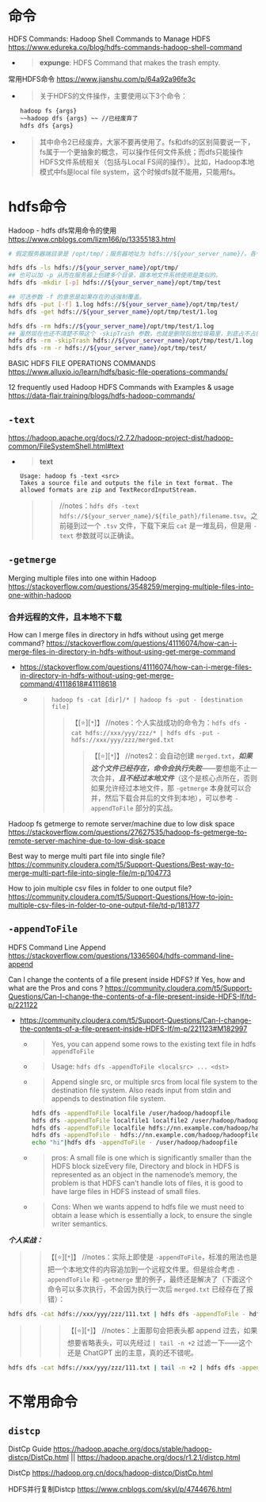 
# 命令

HDFS Commands: Hadoop Shell Commands to Manage HDFS https://www.edureka.co/blog/hdfs-commands-hadoop-shell-command
- > **expunge**: HDFS Command that makes the trash empty.

常用HDFS命令 https://www.jianshu.com/p/64a92a96fe3c
- > 关于HDFS的文件操作，主要使用以下3个命令：
  ```sh
  hadoop fs {args}
  ~~hadoop dfs {args} ~~ //已经废弃了
  hdfs dfs {args}
  ```
- > 其中命令2已经废弃，大家不要再使用了。fs和dfs的区别简要说一下，fs属于一个更抽象的概念，可以操作任何文件系统；而dfs只能操作HDFS文件系统相关（包括与Local FS间的操作）。比如，Hadoop本地模式中fs是local file system，这个时候dfs就不能用，只能用fs。

# hdfs命令

Hadoop - hdfs dfs常用命令的使用 https://www.cnblogs.com/lizm166/p/13355183.html
```sh
# 假定服务器端目录是 /opt/tmp/；服务器地址为 hdfs://${your_server_name}/。各个命令和本地文件系统操作差不多，还是很直观的。

hdfs dfs -ls hdfs://${your_server_name}/opt/tmp/
## 也可以加 -p 从而在服务器上创建多个目录，跟本地文件系统使用是类似的。
hdfs dfs -mkdir [-p] hdfs://${your_server_name}/opt/tmp/test

## 可选参数 -f 的意思是如果存在的话强制覆盖。
hdfs dfs -put [-f] 1.log hdfs://${your_server_name}/opt/tmp/test/
hdfs dfs -get hdfs://${your_server_name}/opt/tmp/test/1.log

hdfs dfs -rm hdfs://${your_server_name}/opt/tmp/test/1.log
## 虽然现在也还不清楚不带这个 -skipTrash 参数，也就是删除后放垃圾箱里，到底占不占服务器存储- -
hdfs dfs -rm -skipTrash hdfs://${your_server_name}/opt/tmp/test/1.log
hdfs dfs -rm -r hdfs://${your_server_name}/opt/tmp/test/
```

BASIC HDFS FILE OPERATIONS COMMANDS https://www.alluxio.io/learn/hdfs/basic-file-operations-commands/

12 frequently used Hadoop HDFS Commands with Examples & usage https://data-flair.training/blogs/hdfs-hadoop-commands/

## `-text`

https://hadoop.apache.org/docs/r2.7.2/hadoop-project-dist/hadoop-common/FileSystemShell.html#text
- > **text**
  ```console
  Usage: hadoop fs -text <src>
  Takes a source file and outputs the file in text format. The allowed formats are zip and TextRecordInputStream.
  ```
  >> //notes：`hdfs dfs -text hdfs://${your_server_name}/${file_path}/filename.tsv`。之前碰到过一个 `.tsv` 文件，下载下来后 `cat` 是一堆乱码，但是用 `-text` 参数就可以正确读。

## `-getmerge`

Merging multiple files into one within Hadoop https://stackoverflow.com/questions/3548259/merging-multiple-files-into-one-within-hadoop

### 合并远程的文件，且本地不下载

How can I merge files in directory in hdfs without using get merge command? https://stackoverflow.com/questions/41116074/how-can-i-merge-files-in-directory-in-hdfs-without-using-get-merge-command
- https://stackoverflow.com/questions/41116074/how-can-i-merge-files-in-directory-in-hdfs-without-using-get-merge-command/41118618#41118618
  * > `hadoop fs -cat [dir]/* | hadoop fs -put - [destination file]`
    >> 【[:star:][`*`]】 //notes：个人实战成功的命令为：`hdfs dfs -cat hdfs://xxx/yyy/zzz/* | hdfs dfs -put - hdfs://xxx/yyy/zzz/merged.txt`
    >>> 【[:star:][`*`]】 //notes2：会自动创建 `merged.txt`，***如果这个文件已经存在，命令会执行失败***——要想能不止一次合并，***且不经过本地文件***（这个是核心点所在，否则如果允许经过本地文件，那 `-getmerge` 本身就可以合并，然后下载合并后的文件到本地），可以参考 `-appendToFile` 部分的实战。

Hadoop fs getmerge to remote server/machine due to low disk space https://stackoverflow.com/questions/27627535/hadoop-fs-getmerge-to-remote-server-machine-due-to-low-disk-space

Best way to merge multi part file into single file? https://community.cloudera.com/t5/Support-Questions/Best-way-to-merge-multi-part-file-into-single-file/m-p/104773

How to join multiple csv files in folder to one output file? https://community.cloudera.com/t5/Support-Questions/How-to-join-multiple-csv-files-in-folder-to-one-output-file/td-p/181377

## `-appendToFile`

HDFS Command Line Append https://stackoverflow.com/questions/13365604/hdfs-command-line-append

Can I change the contents of a file present inside HDFS? If Yes, how and what are the Pros and cons ? https://community.cloudera.com/t5/Support-Questions/Can-I-change-the-contents-of-a-file-present-inside-HDFS-If/td-p/221122
- https://community.cloudera.com/t5/Support-Questions/Can-I-change-the-contents-of-a-file-present-inside-HDFS-If/m-p/221123#M182997
  * > Yes, you can append some rows to the existing text file in hdfs `appendToFile`
  * > Usage: `hdfs dfs -appendToFile <localsrc> ... <dst>`
  * > Append single src, or multiple srcs from local file system to the destination file system. Also reads input from stdin and appends to destination file system.
    ```sh
    hdfs dfs -appendToFile localfile /user/hadoop/hadoopfile
    hdfs dfs -appendToFile localfile1 localfile2 /user/hadoop/hadoopfile
    hdfs dfs -appendToFile localfile hdfs://nn.example.com/hadoop/hadoopfile
    hdfs dfs -appendToFile - hdfs://nn.example.com/hadoop/hadoopfile Reads the input from stdin.
    echo "hi"|hdfs dfs -appendToFile - /user/hadoop/hadoopfile
    ```
  * > pros: A small file is one which is significantly smaller than the HDFS block sizeEvery file, Directory and block in HDFS is represented as an object in the namenode’s memory, the problem is that HDFS can’t handle lots of files, it is good to have large files in HDFS instead of small files.
  * > Cons: When we wants append to hdfs file we must need to obtain a lease which is essentially a lock, to ensure the single writer semantics.

***个人实战：***
>> 【[:star:][`*`]】 //notes：实际上即使是 `-appendToFile`，标准的用法也是把一个本地文件的内容追加到一个远程文件里。但是综合考虑 `-appendToFile` 和 `-getmerge` 里的例子，最终还是解决了（下面这个命令可以多次执行，不会因为执行一次后 `merged.txt` 已经存在了报错）：
```sh
hdfs dfs -cat hdfs://xxx/yyy/zzz/111.txt | hdfs dfs -appendToFile - hdfs://xxx/yyy/zzz/merged.txt
```
>>> 【[:star:][`*`]】 //notes：上面那句会把表头都 append 过去，如果想要省略表头，可以先经过 `| tail -n +2` 过滤一下——这个还是 ChatGPT 出的主意，真的还不错呢。
```sh
hdfs dfs -cat hdfs://xxx/yyy/zzz/111.txt | tail -n +2 | hdfs dfs -appendToFile - hdfs://xxx/yyy/zzz/merged.txt
```

# 不常用命令

## `distcp`

DistCp Guide https://hadoop.apache.org/docs/stable/hadoop-distcp/DistCp.html || https://hadoop.apache.org/docs/r1.2.1/distcp.html

DistCp https://hadoop.org.cn/docs/hadoop-distcp/DistCp.html

HDFS并行复制Distcp https://www.cnblogs.com/skyl/p/4744676.html
